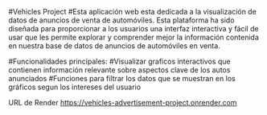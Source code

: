 #Vehicles Project
#Esta aplicación web esta dedicada a la visualización de datos de anuncios de venta de automóviles. Esta plataforma ha sido diseñada para proporcionar a los usuarios una interfaz interactiva y fácil de usar que les permite explorar y comprender mejor la información contenida en nuestra base de datos de anuncios de automóviles en venta.

#Funcionalidades principales: 
#Visualizar graficos interactivos que contienen información relevante sobre aspectos clave de los autos anunciados
#Funciones para filtrar los datos que se muestran en los gráficos segun los intereses del usuario

URL de Render
https://vehicles-advertisement-project.onrender.com